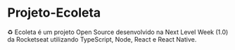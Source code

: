 # Projeto-Ecoleta
♻️ Ecoleta é um projeto Open Source desenvolvido na Next Level Week (1.0) da Rocketseat utilizando TypeScript, Node, React e React Native.
